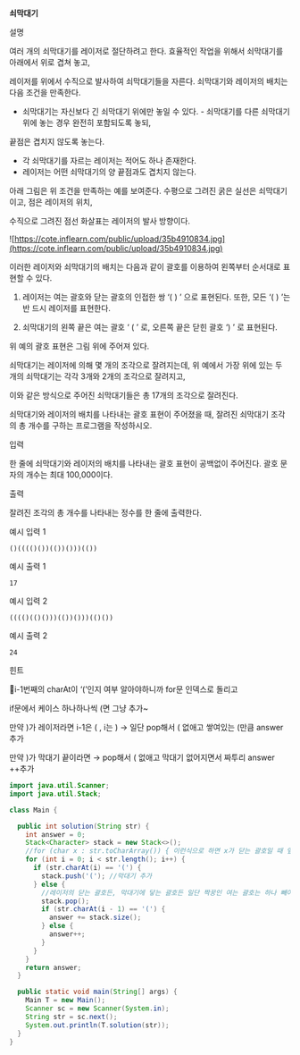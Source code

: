 **쇠막대기**

설명

여러 개의 쇠막대기를 레이저로 절단하려고 한다. 효율적인 작업을 위해서 쇠막대기를 아래에서 위로 겹쳐 놓고,

레이저를 위에서 수직으로 발사하여 쇠막대기들을 자른다. 쇠막대기와 레이저의 배치는 다음 조건을 만족한다.

- 쇠막대기는 자신보다 긴 쇠막대기 위에만 놓일 수 있다. - 쇠막대기를 다른 쇠막대기 위에 놓는 경우 완전히 포함되도록 놓되,

끝점은 겹치지 않도록 놓는다.

- 각 쇠막대기를 자르는 레이저는 적어도 하나 존재한다.
- 레이저는 어떤 쇠막대기의 양 끝점과도 겹치지 않는다.

아래 그림은 위 조건을 만족하는 예를 보여준다. 수평으로 그려진 굵은 실선은 쇠막대기이고, 점은 레이저의 위치,

수직으로 그려진 점선 화살표는 레이저의 발사 방향이다.

![https://cote.inflearn.com/public/upload/35b4910834.jpg](https://cote.inflearn.com/public/upload/35b4910834.jpg)

이러한 레이저와 쇠막대기의 배치는 다음과 같이 괄호를 이용하여 왼쪽부터 순서대로 표현할 수 있다.

1. 레이저는 여는 괄호와 닫는 괄호의 인접한 쌍 ‘( ) ’ 으로 표현된다. 또한, 모든 ‘( ) ’는 반 드시 레이저를 표현한다.

2. 쇠막대기의 왼쪽 끝은 여는 괄호 ‘ ( ’ 로, 오른쪽 끝은 닫힌 괄호 ‘) ’ 로 표현된다.

위 예의 괄호 표현은 그림 위에 주어져 있다.

쇠막대기는 레이저에 의해 몇 개의 조각으로 잘려지는데, 위 예에서 가장 위에 있는 두 개의 쇠막대기는 각각 3개와 2개의 조각으로 잘려지고,

이와 같은 방식으로 주어진 쇠막대기들은 총 17개의 조각으로 잘려진다.

쇠막대기와 레이저의 배치를 나타내는 괄호 표현이 주어졌을 때, 잘려진 쇠막대기 조각의 총 개수를 구하는 프로그램을 작성하시오.

입력

한 줄에 쇠막대기와 레이저의 배치를 나타내는 괄호 표현이 공백없이 주어진다. 괄호 문자의 개수는 최대 100,000이다.

출력

잘려진 조각의 총 개수를 나타내는 정수를 한 줄에 출력한다.

예시 입력 1

```
()(((()())(())()))(())

```

예시 출력 1

```
17
```

예시 입력 2

```
(((()(()()))(())()))(()())

```

예시 출력 2

```
24
```

힌트

📌i-1번째의 charAt이 ‘(’인지 여부 알아야하니까 for문 인덱스로 돌리고

if문에서 케이스 하나하나씩
(면 그냥 추가~ 

만약 )가 레이저라면 i-1은 ( , i는 ) → 일단 pop해서 ( 없애고 쌓여있는 (만큼 answer 추가

만약 )가 막대기 끝이라면 → pop해서 ( 없애고 막대기 없어지면서 짜투리 answer ++추가  

```java
import java.util.Scanner;
import java.util.Stack;

class Main {

  public int solution(String str) {
    int answer = 0;
    Stack<Character> stack = new Stack<>();
    //for (char x : str.toCharArray()) { 이런식으로 하면 x가 닫는 괄호일 때 앞에꺼 확인하기 번거로우니
    for (int i = 0; i < str.length(); i++) {
      if (str.charAt(i) == '(') {
        stack.push('('); //막대기 추가
      } else {
        //레이저의 닫는 괄호든, 막대기에 닿는 괄호든 일단 짝꿍인 여는 괄호는 하나 빼야됨, 막대기라면 막대기 끝이니까 막대기 없애고 짜투리는 answer에 추가
        stack.pop();
        if (str.charAt(i - 1) == '(') {
          answer += stack.size();
        } else {
          answer++;
        }
      }
    }
    return answer;
  }

  public static void main(String[] args) {
    Main T = new Main();
    Scanner sc = new Scanner(System.in);
    String str = sc.next();
    System.out.println(T.solution(str));
  }
}
```
